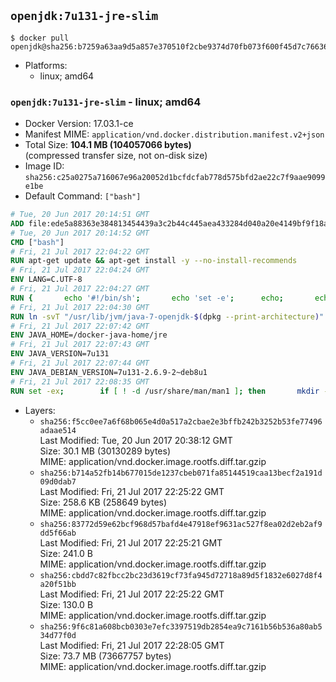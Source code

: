 ## `openjdk:7u131-jre-slim`

```console
$ docker pull openjdk@sha256:b7259a63aa9d5a857e370510f2cbe9374d70fb073f600f45d7c7663698df0716
```

-	Platforms:
	-	linux; amd64

### `openjdk:7u131-jre-slim` - linux; amd64

-	Docker Version: 17.03.1-ce
-	Manifest MIME: `application/vnd.docker.distribution.manifest.v2+json`
-	Total Size: **104.1 MB (104057066 bytes)**  
	(compressed transfer size, not on-disk size)
-	Image ID: `sha256:c25a0275a716067e96a20052d1bcfdcfab778d575bfd2ae22c7f9aae9099e1be`
-	Default Command: `["bash"]`

```dockerfile
# Tue, 20 Jun 2017 20:14:51 GMT
ADD file:ede5a88363e384813454439a3c2b44c445aea433284d040a20e4149bf9f18a5c in / 
# Tue, 20 Jun 2017 20:14:52 GMT
CMD ["bash"]
# Fri, 21 Jul 2017 22:04:22 GMT
RUN apt-get update && apt-get install -y --no-install-recommends 		bzip2 		unzip 		xz-utils 	&& rm -rf /var/lib/apt/lists/*
# Fri, 21 Jul 2017 22:04:24 GMT
ENV LANG=C.UTF-8
# Fri, 21 Jul 2017 22:04:27 GMT
RUN { 		echo '#!/bin/sh'; 		echo 'set -e'; 		echo; 		echo 'dirname "$(dirname "$(readlink -f "$(which javac || which java)")")"'; 	} > /usr/local/bin/docker-java-home 	&& chmod +x /usr/local/bin/docker-java-home
# Fri, 21 Jul 2017 22:04:30 GMT
RUN ln -svT "/usr/lib/jvm/java-7-openjdk-$(dpkg --print-architecture)" /docker-java-home
# Fri, 21 Jul 2017 22:07:42 GMT
ENV JAVA_HOME=/docker-java-home/jre
# Fri, 21 Jul 2017 22:07:43 GMT
ENV JAVA_VERSION=7u131
# Fri, 21 Jul 2017 22:07:44 GMT
ENV JAVA_DEBIAN_VERSION=7u131-2.6.9-2~deb8u1
# Fri, 21 Jul 2017 22:08:35 GMT
RUN set -ex; 		if [ ! -d /usr/share/man/man1 ]; then 		mkdir -p /usr/share/man/man1; 	fi; 		apt-get update; 	apt-get install -y 		openjdk-7-jre-headless="$JAVA_DEBIAN_VERSION" 	; 	rm -rf /var/lib/apt/lists/*; 		[ "$(readlink -f "$JAVA_HOME")" = "$(docker-java-home)" ]; 		update-alternatives --get-selections | awk -v home="$(readlink -f "$JAVA_HOME")" 'index($3, home) == 1 { $2 = "manual"; print | "update-alternatives --set-selections" }'; 	update-alternatives --query java | grep -q 'Status: manual'
```

-	Layers:
	-	`sha256:f5cc0ee7a6f68b065e4d0a517a2cbae2e3bffb242b3252b53fe77496adaae514`  
		Last Modified: Tue, 20 Jun 2017 20:38:12 GMT  
		Size: 30.1 MB (30130289 bytes)  
		MIME: application/vnd.docker.image.rootfs.diff.tar.gzip
	-	`sha256:b714a52fb14b677015de1237cbeb071fa85144519caa13becf2a191d09d0dab7`  
		Last Modified: Fri, 21 Jul 2017 22:25:22 GMT  
		Size: 258.6 KB (258649 bytes)  
		MIME: application/vnd.docker.image.rootfs.diff.tar.gzip
	-	`sha256:83772d59e62bcf968d57bafd4e47918ef9631ac527f8ea02d2eb2af9dd5f66ab`  
		Last Modified: Fri, 21 Jul 2017 22:25:21 GMT  
		Size: 241.0 B  
		MIME: application/vnd.docker.image.rootfs.diff.tar.gzip
	-	`sha256:cbdd7c82fbcc2bc23d3619cf73fa945d72718a89d5f1832e6027d8f4a20f51bb`  
		Last Modified: Fri, 21 Jul 2017 22:25:22 GMT  
		Size: 130.0 B  
		MIME: application/vnd.docker.image.rootfs.diff.tar.gzip
	-	`sha256:9f6c81a608bcb0303e7efc3397519db2854ea9c7161b56b536a80ab534d77f0d`  
		Last Modified: Fri, 21 Jul 2017 22:28:05 GMT  
		Size: 73.7 MB (73667757 bytes)  
		MIME: application/vnd.docker.image.rootfs.diff.tar.gzip
